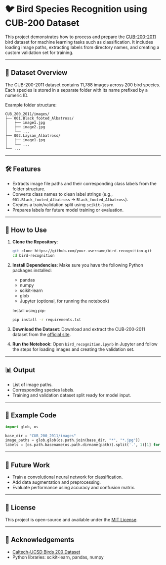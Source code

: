 # 🐦 Bird Species Recognition using CUB-200 Dataset

This project demonstrates how to process and prepare the [CUB-200-2011](http://www.vision.caltech.edu/visipedia/CUB-200-2011.html) bird dataset for machine learning tasks such as classification. It includes loading image paths, extracting labels from directory names, and creating a custom validation set for training.

---

## 📂 Dataset Overview

The CUB-200-2011 dataset contains 11,788 images across 200 bird species. Each species is stored in a separate folder with its name prefixed by a numeric ID.

Example folder structure:

```
CUB_200_2011/images/
├── 001.Black_footed_Albatross/
│   ├── image1.jpg
│   ├── image2.jpg
│   └── ...
├── 002.Laysan_Albatross/
│   ├── image1.jpg
│   └── ...
└── ...
```

---

## 🛠 Features

- Extracts image file paths and their corresponding class labels from the folder structure.
- Converts class names to clean label strings (e.g., `001.Black_footed_Albatross` → `Black_footed_Albatross`).
- Creates a train/validation split using `scikit-learn`.
- Prepares labels for future model training or evaluation.

---

## 🚀 How to Use

1. **Clone the Repository**:
   ```bash
   git clone https://github.com/your-username/bird-recognition.git
   cd bird-recognition
   ```

2. **Install Dependencies**:
   Make sure you have the following Python packages installed:
   - pandas
   - numpy
   - scikit-learn
   - glob
   - Jupyter (optional, for running the notebook)

   Install using pip:
   ```bash
   pip install -r requirements.txt
   ```

3. **Download the Dataset**:
   Download and extract the CUB-200-2011 dataset from the [official site](http://www.vision.caltech.edu/visipedia/CUB-200-2011.html).

4. **Run the Notebook**:
   Open `bird_recognition.ipynb` in Jupyter and follow the steps for loading images and creating the validation set.

---

## 📊 Output

- List of image paths.
- Corresponding species labels.
- Training and validation dataset split ready for model input.

---

## 📌 Example Code

```python
import glob, os

base_dir = "CUB_200_2011/images"
image_paths = glob.glob(os.path.join(base_dir, "*", "*.jpg"))
labels = [os.path.basename(os.path.dirname(path)).split('.', 1)[1] for path in image_paths]
```

---

## 🧠 Future Work

- Train a convolutional neural network for classification.
- Add data augmentation and preprocessing.
- Evaluate performance using accuracy and confusion matrix.

---

## 📄 License

This project is open-source and available under the [MIT License](LICENSE).

---

## 🙌 Acknowledgements

- [Caltech-UCSD Birds 200 Dataset](http://www.vision.caltech.edu/visipedia/CUB-200-2011.html)
- Python libraries: scikit-learn, pandas, numpy
